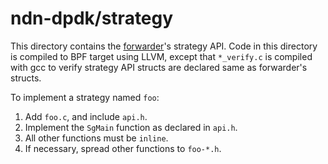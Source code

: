 # ndn-dpdk/strategy

This directory contains the [forwarder](../app/fwdp/)'s strategy API.
Code in this directory is compiled to BPF target using LLVM, except that `*_verify.c` is compiled with gcc to verify strategy API structs are declared same as forwarder's structs.

To implement a strategy named `foo`:

1.  Add `foo.c`, and include `api.h`.
2.  Implement the `SgMain` function as declared in `api.h`.
3.  All other functions must be `inline`.
4.  If necessary, spread other functions to `foo-*.h`.
